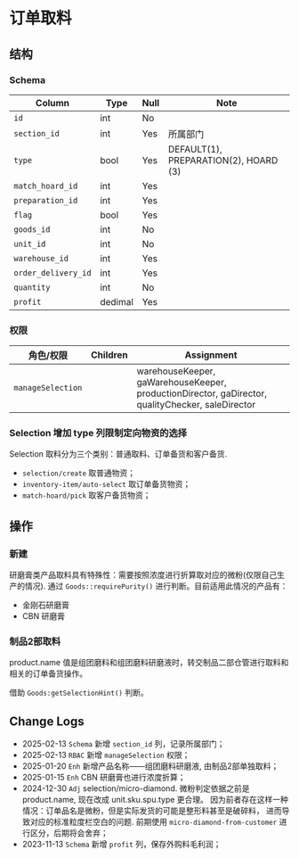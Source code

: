 # 订单取料

结构
--------------------------------------------------------------------------
### Schema
Column                              | Type      | Null | Note
------------------------------------|-----------|------|-------
`id`                                | int       | No   | 
`section_id`                        | int       | Yes  | 所属部门
`type`                              | bool      | Yes  | DEFAULT(1), PREPARATION(2), HOARD (3)
`match_hoard_id`                    | int       | Yes  |
`preparation_id`                    | int       | Yes  |
`flag`                              | bool      | Yes  |
`goods_id`                          | int       | No   | 
`unit_id`                           | int       | No   | 
`warehouse_id`                      | int       | Yes  | 
`order_delivery_id`                 | int       | Yes  | 
`quantity`                          | int       | No   | 
`profit`                            | dedimal   | Yes  | 

### 权限
角色/权限               | Children                  | Assignment
------------------------|---------------------------|-----------------------
`manageSelection`       |                           | warehouseKeeper, gaWarehouseKeeper, productionDirector, gaDirector, qualityChecker, saleDirector

### Selection 增加 type 列限制定向物资的选择
Selection 取料分为三个类别：普通取料、订单备货和客户备货.

- `selection/create` 取普通物资；
- `inventory-item/auto-select` 取订单备货物资；
- `match-hoard/pick` 取客户备货物资；

操作
--------------------------------------------------------------------------
### 新建
研磨膏类产品取料具有特殊性：需要按照浓度进行折算取对应的微粉(仅限自己生产的情况).
通过 `Goods::requirePurity()` 进行判断。目前适用此情况的产品有：

- 金刚石研磨膏
- CBN 研磨膏

### 制品2部取料
product.name 值是组团磨料和组团磨料研磨液时，转交制品二部仓管进行取料和相关的订单备货操作。

借助 `Goods:getSelectionHint()` 判断。


Change Logs
--------------------------------------------------------------------------
- 2025-02-13 `Schema` 新增 `section_id` 列，记录所属部门；
- 2025-02-13 `RBAC` 新增 `manageSelection` 权限；
- 2025-01-20 `Enh` 新增产品名称——组团磨料研磨液, 由制品2部单独取料；
- 2025-01-15 `Enh` CBN 研磨膏也进行浓度折算；
- 2024-12-30 `Adj` selection/micro-diamond. 微粉判定依据之前是 product.name, 现在改成 unit.sku.spu.type 更合理。
  因为前者存在这样一种情况：订单品名是微粉，但是实际发货的可能是整形料甚至是破碎料，
  进而导致对应的标准粒度栏空白的问题. 前期使用 `micro-diamond-from-customer` 进行区分，后期将会舍弃；
- 2023-11-13 `Schema` 新增 `profit` 列，保存外购料毛利润；
